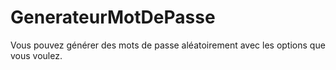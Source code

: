 # GenerateurMotDePasse
Vous pouvez générer des mots de passe aléatoirement avec les options que vous voulez.
